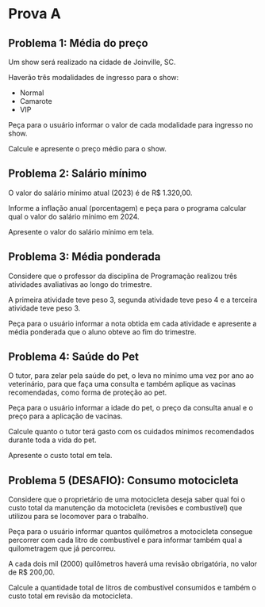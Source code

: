 # Prova A

## Problema 1: Média do preço
Um show será realizado na cidade de Joinville, SC.

Haverão três modalidades de ingresso para o show:
- Normal
- Camarote
- VIP

Peça para o usuário informar o valor de cada modalidade para ingresso no show.

Calcule e apresente o preço médio para o show.

## Problema 2: Salário mínimo
O valor do salário mínimo atual (2023) é de R$ 1.320,00.

Informe a inflação anual (porcentagem) e peça para o programa calcular qual o valor do salário mínimo em 2024.

Apresente o valor do salário mínimo em tela.

## Problema 3: Média ponderada
Considere que o professor da disciplina de Programação realizou três atividades avaliativas ao longo do trimestre.

A primeira atividade teve peso 3, segunda atividade teve peso 4 e a terceira atividade teve peso 3.

Peça para o usuário informar a nota obtida em cada atividade e apresente a média ponderada que o aluno obteve ao fim do trimestre.

## Problema 4: Saúde do Pet
O tutor, para zelar pela saúde do pet, o leva no mínimo uma vez por ano ao veterinário, para que faça uma consulta e também aplique as vacinas recomendadas, como forma de proteção ao pet.

Peça para o usuário informar a idade do pet, o preço da consulta anual e o preço para a aplicação de vacinas.

Calcule quanto o tutor terá gasto com os cuidados mínimos recomendados durante toda a vida do pet.

Apresente o custo total em tela.

## Problema 5 (DESAFIO): Consumo motocicleta
Considere que o proprietário de uma motocicleta deseja saber qual foi o custo total da manutenção da motocicleta (revisões e combustível) que utilizou para se locomover para o trabalho.

Peça para o usuário informar quantos quilômetros a motocicleta consegue percorrer com cada litro de combustível e para informar também qual a quilometragem que já percorreu.

A cada dois mil (2000) quilômetros haverá uma revisão obrigatória, no valor de R$ 200,00.

Calcule a quantidade total de litros de combustível consumidos e também o custo total em revisão da motocicleta.